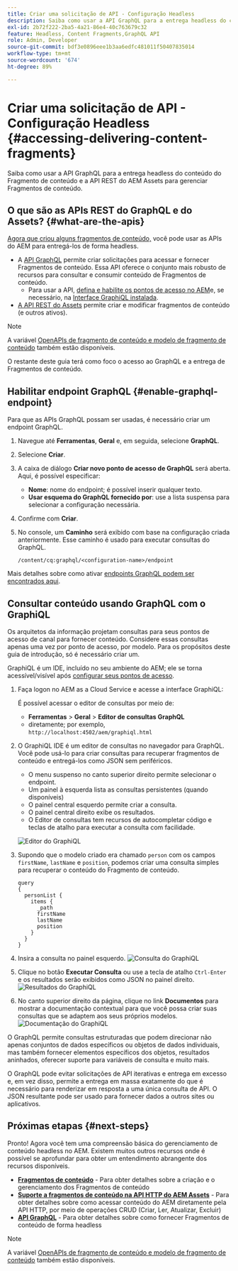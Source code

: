 ```yaml
---
title: Criar uma solicitação de API - Configuração Headless
description: Saiba como usar a API GraphQL para a entrega headless do conteúdo do Fragmento de conteúdo e a API REST do AEM Assets para gerenciar Fragmentos de conteúdo.
exl-id: 2b72f222-2ba5-4a21-86e4-40c763679c32
feature: Headless, Content Fragments,GraphQL API
role: Admin, Developer
source-git-commit: bdf3e0896eee1b3aa6edfc481011f50407835014
workflow-type: tm+mt
source-wordcount: '674'
ht-degree: 89%

---
```


# Criar uma solicitação de API - Configuração Headless {#accessing-delivering-content-fragments}

Saiba como usar a API GraphQL para a entrega headless do conteúdo do Fragmento de conteúdo e a API REST do AEM Assets para gerenciar Fragmentos de conteúdo.

## O que são as APIs REST do GraphQL e do Assets? {#what-are-the-apis}

[Agora que criou alguns fragmentos de conteúdo,](create-content-fragment.md) você pode usar as APIs do AEM para entregá-los de forma headless.

* A [API GraphQL](/help/headless/graphql-api/content-fragments.md) permite criar solicitações para acessar e fornecer Fragmentos de conteúdo. Essa API oferece o conjunto mais robusto de recursos para consultar e consumir conteúdo de Fragmentos de conteúdo.
   * Para usar a API, [defina e habilite os pontos de acesso no AEM](/help/headless/graphql-api/graphql-endpoint.md)e, se necessário, na [Interface GraphiQL instalada](/help/headless/graphql-api/graphiql-ide.md).
* [A API REST do Assets](/help/assets/content-fragments/assets-api-content-fragments.md) permite criar e modificar fragmentos de conteúdo (e outros ativos).

>[!NOTE]
>
>A variável [OpenAPIs de fragmento de conteúdo e modelo de fragmento de conteúdo](/help/headless/content-fragment-openapis.md) também estão disponíveis.

O restante deste guia terá como foco o acesso ao GraphQL e a entrega de Fragmentos de conteúdo.

## Habilitar endpoint GraphQL {#enable-graphql-endpoint}

Para que as APIs GraphQL possam ser usadas, é necessário criar um endpoint GraphQL.

1. Navegue até **Ferramentas**, **Geral** e, em seguida, selecione **GraphQL**.
1. Selecione **Criar**.
1. A caixa de diálogo **Criar novo ponto de acesso de GraphQL** será aberta. Aqui, é possível especificar:
   * **Nome**: nome do endpoint; é possível inserir qualquer texto.
   * **Usar esquema do GraphQL fornecido por**: use a lista suspensa para selecionar a configuração necessária.
1. Confirme com **Criar**.
1. No console, um **Caminho** será exibido com base na configuração criada anteriormente. Esse caminho é usado para executar consultas do GraphQL.

   ```
   /content/cq:graphql/<configuration-name>/endpoint
   ```

Mais detalhes sobre como ativar [endpoints GraphQL podem ser encontrados aqui](/help/headless/graphql-api/graphql-endpoint.md).

## Consultar conteúdo usando GraphQL com o GraphiQL

Os arquitetos da informação projetam consultas para seus pontos de acesso de canal para fornecer conteúdo. Considere essas consultas apenas uma vez por ponto de acesso, por modelo. Para os propósitos deste guia de introdução, só é necessário criar um.

GraphiQL é um IDE, incluído no seu ambiente do AEM; ele se torna acessível/visível após [configurar seus pontos de acesso](#enable-graphql-endpoint).

1. Faça logon no AEM as a Cloud Service e acesse a interface GraphiQL:

   É possível acessar o editor de consultas por meio de:

   * **Ferramentas** > **Geral** > **Editor de consultas GraphQL**
   * diretamente; por exemplo, `http://localhost:4502/aem/graphiql.html`

1. O GraphiQL IDE é um editor de consultas no navegador para GraphQL. Você pode usá-lo para criar consultas para recuperar fragmentos de conteúdo e entregá-los como JSON sem periféricos.
   * O menu suspenso no canto superior direito permite selecionar o endpoint.
   * Um painel à esquerda lista as consultas persistentes (quando disponíveis)
   * O painel central esquerdo permite criar a consulta.
   * O painel central direito exibe os resultados.
   * O Editor de consultas tem recursos de autocompletar código e teclas de atalho para executar a consulta com facilidade.

   ![Editor do GraphiQL](../assets/graphiql.png)

1. Supondo que o modelo criado era chamado `person` com os campos `firstName`, `lastName` e `position`, podemos criar uma consulta simples para recuperar o conteúdo do Fragmento de conteúdo.

   ```text
   query 
   {
     personList {
       items {
         _path
         firstName
         lastName
         position
       }
     }
   }
   ```

1. Insira a consulta no painel esquerdo.
   ![Consulta do GraphiQL](../assets/graphiql-query.png)

1. Clique no botão **Executar Consulta** ou use a tecla de atalho `Ctrl-Enter` e os resultados serão exibidos como JSON no painel direito.
   ![Resultados do GraphiQL](../assets/graphiql-results.png)

1. No canto superior direito da página, clique no link **Documentos** para mostrar a documentação contextual para que você possa criar suas consultas que se adaptem aos seus próprios modelos.
   ![Documentação do GraphiQL](../assets/graphiql-documentation.png)

O GraphQL permite consultas estruturadas que podem direcionar não apenas conjuntos de dados específicos ou objetos de dados individuais, mas também fornecer elementos específicos dos objetos, resultados aninhados, oferecer suporte para variáveis de consulta e muito mais.

O GraphQL pode evitar solicitações de API iterativas e entrega em excesso e, em vez disso, permite a entrega em massa exatamente do que é necessário para renderizar em resposta a uma única consulta de API. O JSON resultante pode ser usado para fornecer dados a outros sites ou aplicativos.

## Próximas etapas {#next-steps}

Pronto! Agora você tem uma compreensão básica do gerenciamento de conteúdo headless no AEM. Existem muitos outros recursos onde é possível se aprofundar para obter um entendimento abrangente dos recursos disponíveis.

* **[Fragmentos de conteúdo](/help/sites-cloud/administering/content-fragments/managing.md)** - Para obter detalhes sobre a criação e o gerenciamento dos Fragmentos de conteúdo
* **[Suporte a fragmentos de conteúdo na API HTTP do AEM Assets](/help/assets/content-fragments/assets-api-content-fragments.md)** - Para obter detalhes sobre como acessar conteúdo do AEM diretamente pela API HTTP, por meio de operações CRUD (Criar, Ler, Atualizar, Excluir)
* **[API GraphQL](/help/headless/graphql-api/content-fragments.md)** - Para obter detalhes sobre como fornecer Fragmentos de conteúdo de forma headless

>[!NOTE]
>
>A variável [OpenAPIs de fragmento de conteúdo e modelo de fragmento de conteúdo](/help/headless/content-fragment-openapis.md) também estão disponíveis.

